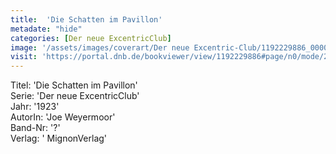 ```yaml
---
title:  'Die Schatten im Pavillon'
metadate: "hide"
categories: [Der neue ExcentricClub]
image: '/assets/images/coverart/Der neue Excentric-Club/1192229886_00000010.jpg'
visit: 'https://portal.dnb.de/bookviewer/view/1192229886#page/n0/mode/2up'
---
```

Titel: 'Die Schatten im Pavillon' <br>
Serie: 'Der neue ExcentricClub' <br>
Jahr: '1923' <br>
AutorIn: 'Joe Weyermoor' <br>
Band-Nr: '?' <br>
Verlag: ' MignonVerlag'